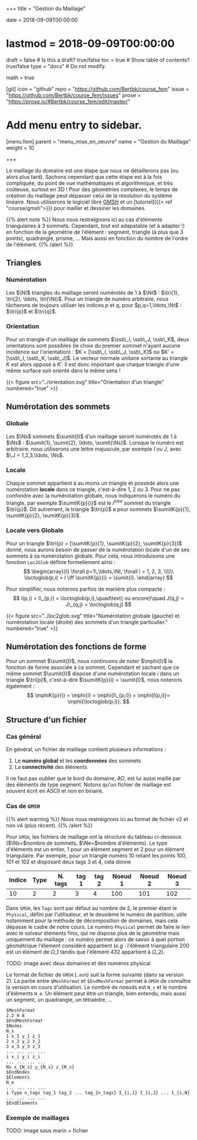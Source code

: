 +++
title = "Gestion du Maillage"

date = 2018-09-09T00:00:00
# lastmod = 2018-09-09T00:00:00

draft = false  # Is this a draft? true/false
toc = true  # Show table of contents? true/false
type = "docs"  # Do not modify.

math = true

[git]
  icon = "github"
  repo = "https://github.com/Bertbk/course_fem"
  issue = "https://github.com/Bertbk/course_fem/issues"
  prose = "https://prose.io/#Bertbk/course_fem/edit/master/"


# Add menu entry to sidebar.
[menu.fem]
  parent = "menu_mise_en_oeuvre"
  name = "Gestion du Maillage"
  weight = 10

+++
$\newcommand{\Cb}{\mathbb{C}}$
$\newcommand{\Nb}{\mathbb{N}}$
$\newcommand{\Rb}{\mathbb{R}}$
$\newcommand{\PS}[2]{\left(#1,#2\right)}$
$\newcommand{\PSV}[2]{\PS{#1}{#2}\_V}$
$\newcommand{\PSL}[2]{\PS{#1}{#2}\_{L^2(\Omega)}}$
$\newcommand{\PSH}[2]{\PS{#1}{#2}\_{H^1(\Omega)}}$
$\newcommand{\norm}[1]{\left\\|#1\right\\|}$
$\newcommand{\normV}[1]{\left\\|#1\right\\|\_{V}}$
$\newcommand{\normH}[1]{\left\\|#1\right\\|\_{H^1(\Omega)}}$
$\newcommand{\normL}[1]{\left\\|#1\right\\|\_{L^2(\Omega)}}$
$\newcommand{\abs}[1]{\left|#1\right|}$
$\newcommand{\xx}{\mathbf{x}}$
$\newcommand{\yy}{\mathbf{y}}$
$\newcommand{\zz}{\mathbf{z}}$
$\newcommand{\nn}{\mathbf{n}}$
$\newcommand{\Ccal}{\mathcal{C}}$
$\newcommand{\Cscr}{\mathscr{C}}$
$\newcommand{\omegai}{\omega\_i}$
$\newcommand{\dsp}{\displaystyle}$
$\newcommand{\diff}{{\rm d}}$
$\newcommand{\conj}[1]{\overline{#1}}$
$\newcommand{\dn}{\partial_\nn}$
$\newcommand{\supp}{\mathrm{supp}}$
$\newcommand{\enstq}[2]{\left\\{#1 \mathrel{}\middle|\mathrel{}#2\right\\}}$
$\newcommand{\Image}{\mathrm{Im}}$
$\newcommand{\Ker}{\mathrm{Ker}}$
$\newcommand{\dxi}{\partial\_{x\_i}}$
$\newcommand{\di}{\partial\_{i}}$
$\newcommand{\dj}{\partial\_{j}}$
$\newcommand{\Ho}{H^1(\Omega)}$
$\newcommand{\Lo}{L^2(\Omega)}$
$\newcommand{\ssb}{\mathbf{s}}$
$\newcommand{\Ns}{N\_s}$
$\newcommand{\Nt}{N\_t}$
$\newcommand{\Ne}{N\_e}$
$\newcommand{\sumit}[1]{\ssb\_{#1}}$
$\newcommand{\sumitK}[2]{\ssb\_{#2}^{#1}}$
$\newcommand{\tri}[1]{K\_{#1}}$
$\newcommand{\loctoglob}{\mathrm{Loc2Glob}}$
$\newcommand{\mphi}[1]{\varphi\_{#1}}$
$\newcommand{\mphiK}[2]{\mphi{#2}^{#1}}$


Le maillage du domaine est une étape que nous ne détaillerons pas (ou alors plus tard). Sachons cependant que cette étape est à la fois compliquée, du point de vue mathématiques et algorithmique, et très coûteuse, surtout en 3D ! Pour des géométries complexes, le temps de création du maillage peut dépasser celui de la résolution du système linéaire. Nous utiliserons le logiciel libre [GMSH](https://GMSH.info) et un [tutoriel]({{< ref "course/gmsh">}}) pour mailler et dessiner les domaines.


{{% alert note %}}
Nous nous restreignons ici au cas d'éléments triangulaires à 3 sommets. Cependant, tout est adapatable (et à adapter !) en fonction de la géométrie de l'élément : segment, triangle (à plus que 3 points), quadrangle, prisme, ... Mais aussi en fonction du nombre de l'ordre de l'élément.
{{% /alert %}}

## Triangles

### Numérotation

Les $\Nt$ triangles du maillage seront numérotés de 1 à $\Nt$ : $\tri{1}, \tri{2}, \ldots, \tri{\Nt}$. Pour un triangle de numéro arbitraire, nous tâcherons de toujours utiliser les indices $p$ et $q$, pour $p,q=1,\ldots,\Nt$ : $\tri{p}$ et $\tri{q}$.

### Orientation

Pour un triangle d'un maillage de sommets $\ssb\_I, \ssb\_J, \ssb\_K$, deux orientations sont possibles (le choix du premier sommet n'ayant aucune incidence sur l'orientation) :  $K = [\ssb\_I, \ssb\_J, \ssb\_K]$ ou $K' = [\ssb\_I, \ssb\_K, \ssb\_J]$. Le vecteur normale unitaire sortante au triangle $K$ est alors opposé à $K'$. Il est donc important que chaque triangle d'une même surface soit orienté dans le même sens ! 

{{< figure src="../orientation.svg" title="Orientation d'un triangle" numbered="true" >}}

## Numérotation des sommets

### Globale

Les $\Ns$ sommets $\sumit{I}$ d'un maillage seront numérotés de 1 à $\Ns$ : $\sumit{1}, \sumit{2}, \ldots, \sumit{\Ns}$. Lorsque le numéro est arbitraire, nous utiliserons une lettre majuscule, par exemple $I$ ou $J$, avec $I,J = 1,2,3,\ldots, \Ns$.

### Locale

Chaque sommet appartient à au moins un triangle et possède alors une numérotation **locale** dans ce triangle, c'est-à-dire 1, 2 ou 3. Pour ne pas confondre avec la numérotation globale, nous indiquerons le numéro du triangle, par exemple $\sumitK{p}{i}$ est le $i^{ème}$ sommet du triangle $\tri{p}$. Dit autrement, le triangle $\tri{p}$ a pour sommets $\sumitK{p}{1}, \sumitK{p}{2}, \sumitK{p}{3}$.

### Locale vers Globale

Pour un triangle $\tri{p} = [\sumitK{p}{1}, \sumitK{p}{2}, \sumitK{p}{3}]$ donné, nous aurons besoin de passer de la numérotation locale d'un de ses sommets à sa numérotation globale. Pour cela, nous introduisons une fonction `Loc2Glob` définie formellement ainsi :
$$
\begin{array}{l}
  \forall p=1\,\ldots,\Nt, \forall i = 1, 2, 3, \\\\\\
  \loctoglob(p,i) = I \iff \sumitK{p}{i} = \sumit{I}.
\end{array}
$$

Pour simplifier, nous noterons parfois de manière plus compacte :
$$
I(p,i) = I\_{p,i} = \loctoglob(p,i),\quad\text{ ou encore}\quad
J(q,j) = J\_{q,j} = \loctoglob(q,j)
$$


{{< figure src="../loc2glob.svg" title="Numérotation globale (gauche) et numérotation locale (droite) des sommets d'un triangle particulier." numbered="true" >}}


## Numérotation des fonctions de forme

Pour un sommet $\sumit{I}$, nous continuons de noter $\mphi{I}$ la fonction de forme associée à ce sommet. Cependant et sachant que ce même sommet $\sumit{I}$ dispose d'une numérotation locale $i$ dans un triangle $\tri{p}$, c'est-à-dire $\sumitK{p}{i} = \sumit{I}$, nous noterons également :
$$
\mphiK{p}{i} = \mphi{I} = \mphi{I\_{p,i}} = \mphi{I(p,i)}= \mphi{\loctoglob(p,i)}.
$$

## Structure d'un fichier

### Cas général

En général, un fichier de maillage contient plusieurs informations :

1. Le **numéro global** et les **coordonnées** des sommets
2. La **connectivité** des éléments

Il ne faut pas oublier que le bord du domaine, $\partial\Omega$, est lui aussi maillé par des éléments de type segment. Notons qu'un fichier de maillage est souvent écrit en ASCII et non en binaire. 


### Cas de `GMSH`

{{% alert warning %}}
Nous nous restreignons ici au format de fichier v2 et non v4 (plus récent).
{{% /alert %}}

Pour `GMSH`, les fichiers de maillage ont la structure du tableau ci-dessous ($\Ns=$nombre de sommets, $\Ne=$nombre d'éléments). Le type d'éléments est un entier, 1 pour un élément segment et 2 pour un élément triangulaire. Par exemple, pour un triangle numéro 10 reliant les points 100, 101 et 102 et disposant deux tags 3 et 4, cela donne

| Indice | Type | N. tags |tag 1 | tag 2 | Noeud 1 | Noeud 2 | Noeud 3 |
| --- | --- | --- |---|--- | ---| ---| --- |
|  10 |2 |2| 3 | 4 | 100 | 101 | 102|

Dans `GMSH`, les `Tags` sont par défaut au nombre de 2, le premier étant le `Physical`, défini par l'utilisateur, et le deuxième le numéro de partition, utile notamment pour la méthode de décomposition de domaines, mais cela dépasse le cadre de notre cours. Le numéro `Physical` permet de faire le lien avec le solveur éléments finis, qui ne dispose plus de la géométrie mais uniquement du maillage : ce numéro permet alors de savoir à quel portion géométrique l'élement considéré appartient (*e.g* : l'élément triangulaire 200 est un élément de $\Omega\_1$ tandis que l'élément 432 appartient à $\Omega\_2$).

TODO: image avec deux domaines et des numéros physical

Le format de fichier de `GMSH` (`.msh`) suit la forme suivante (dans sa version 2). La partie entre `$MeshFormat` et `$EndMeshFormat` permet à `GMSH` de connaître la version en cours d'utilisation. Le nombre de noeuds est `N_s` et le nombre d'éléments `N_e`. Un élément peut être un triangle, bien entendu, mais aussi un segment, un quadrangle, un tétraèdre, ...

```
$MeshFormat
2.2 0 8
$EndMeshFormat
$Nodes
N_s
1 x_1 y_1 z_1
2 x_2 y_2 z_2
3 x_3 y_3 z_3
... ... ... ...
i x_i y_i z_i
... ... ... ...
Ns x_{N_s} y_{N_s} z_{N_s}
$EndNodes
$Elements
N_e
... ... ... ...
i Type n_tags tag_1 tag_2 ... tag_{n_tags} I_{i,1} I_{i,2} ... I_{i,N}
... ... ... ...
$EndElements
```

### Exemple de maillages

TODO: image sous marin + fichier
